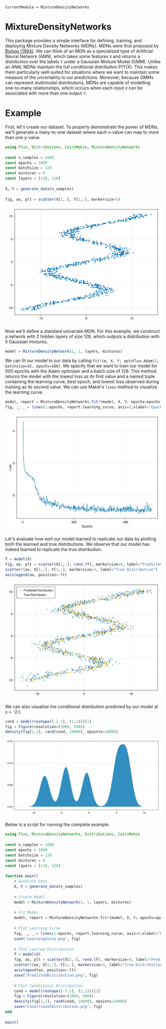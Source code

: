```@meta
CurrentModule = MixtureDensityNetworks
```

# MixtureDensityNetworks

This package provides a simple interface for defining, training, and deploying Mixture Density Networks (MDNs). MDNs were first proposed by [Bishop (1994)](https://publications.aston.ac.uk/id/eprint/373/1/NCRG_94_004.pdf). We can think of an MDN as a specialized type of Artificial Neural Network (ANN), which takes some features `X` and returns a distribution over the labels `Y` under a Gaussian Mixture Model (GMM). Unlike an ANN, MDNs maintain the full conditional distribution P(Y|X). This makes them particularly well-suited for situations where we want to maintain some measure of the uncertainty in our predictions. Moreover, because GMMs can represent multimodal distributions, MDNs are capable of modelling one-to-many relationships, which occurs when each input `X` can be associated with more than one output `Y`. 

# Example

First, let's create our dataset. To properly demonstrate the power of MDNs, we'll generate a many-to-one dataset where each x-value can map to more than one y-value.
```julia
using Flux, Distributions, CairoMakie, MixtureDensityNetworks

const n_samples = 1000
const epochs = 1000
const batchsize = 128
const mixtures = 8
const layers = [128, 128]

X, Y = generate_data(n_samples)

fig, ax, plt = scatter(X[1,:], Y[1,:], markersize=5)
```

![](figures/Data.png)

Now we'll define a standard univariate MDN. For this example, we construct a network with 2 hidden layers of size 128, which outputs a distribution
with 5 Gaussian mixtures.
```julia
model = MixtureDensityNetwork(1, 1, layers, mixtures)
```

We can fit our model to our data by calling `fit!(m, X, Y; opt=Flux.Adam(), batchsize=32, epochs=100)`. We specify that we want to train our model for
500 epochs with the Adam optimiser and a batch size of 128. This method returns the model with the lowest loss as its first value and a named tuple 
containing the learning curve, best epoch, and lowest loss observed during training as its second value. We can use Makie's `lines` method to visualize
the learning curve.
```julia
model, report = MixtureDensityNetworks.fit!(model, X, Y; epochs=epochs, opt=Flux.Adam(1e-3), batchsize=batchsize)
fig, _, _ = lines(1:epochs, report.learning_curve, axis=(;xlabel="Epochs", ylabel="Loss"))
```

![](figures/LearningCurve.png)

Let's evaluate how well our model learned to replicate our data by plotting both the learned and true distributions. We observe that our model
has indeed learned to replicate the true distribution.
```julia
Ŷ = model(X)
fig, ax, plt = scatter(X[1,:], rand.(Ŷ), markersize=4, label="Predicted Distribution")
scatter!(ax, X[1,:], Y[1,:], markersize=3, label="True Distribution")
axislegend(ax, position=:lt)
```

![](figures/PredictedDistribution.png)

We can also visualize the conditional distribution predicted by our model at x = -2.1.
```julia
cond = model(reshape([-2.1], (1,1)))[1]
fig = Figure(resolution=(1000, 500))
density(fig[1,1], rand(cond, 10000), npoints=10000)
```

![](figures/ConditionalDistribution.png)

Below is a script for running the complete example.
```julia
using Flux, MixtureDensityNetworks, Distributions, CairoMakie

const n_samples = 1000
const epochs = 1000
const batchsize = 128
const mixtures = 8
const layers = [128, 128]

function main()
    # Generate Data
    X, Y = generate_data(n_samples)

    # Create Model
    model = MixtureDensityNetwork(1, 1, layers, mixtures)

    # Fit Model
    model, report = MixtureDensityNetworks.fit!(model, X, Y; epochs=epochs, opt=Flux.Adam(1e-3), batchsize=batchsize)

    # Plot Learning Curve
    fig, _, _ = lines(1:epochs, report.learning_curve, axis=(;xlabel="Epochs", ylabel="Loss"))
    save("LearningCurve.png", fig)

    # Plot Learned Distribution
    Ŷ = model(X)
    fig, ax, plt = scatter(X[1,:], rand.(Ŷ), markersize=4, label="Predicted Distribution")
    scatter!(ax, X[1,:], Y[1,:], markersize=3, label="True Distribution")
    axislegend(ax, position=:lt)
    save("PredictedDistribution.png", fig)

    # Plot Conditional Distribution
    cond = model(reshape([-2.1], (1,1)))[1]
    fig = Figure(resolution=(1000, 500))
    density(fig[1,1], rand(cond, 10000), npoints=10000)
    save("ConditionalDistribution.png", fig)
end

main()
```